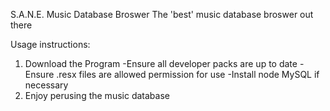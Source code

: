 S.A.N.E. Music Database Broswer
The 'best' music database broswer out there

Usage instructions:
1. Download the Program
    -Ensure all developer packs are up to date
    -Ensure .resx files are allowed permission for use
    -Install node MySQL if necessary
2. Enjoy perusing the music database
